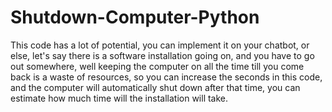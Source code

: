 # Shutdown-Computer-Python
This code has a lot of potential, you can implement it on your chatbot, or else, let's say there is a software installation going on, and you have to go out somewhere, well keeping the computer on all the time till you come back is a waste of resources, so you can increase the seconds in this code, and the computer will automatically shut down after that time, you can estimate how much time will the installation will take.
